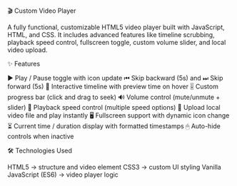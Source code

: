 🎬 Custom Video Player

A fully functional, customizable HTML5 video player built with JavaScript, HTML, and CSS.
It includes advanced features like timeline scrubbing, playback speed control, fullscreen toggle, custom volume slider, and local video upload.

✨ Features

▶️ Play / Pause toggle with icon update
⏮ Skip backward (5s) and ⏭ Skip forward (5s)
📏 Interactive timeline with preview time on hover
🎚 Custom progress bar (click and drag to seek)
🔊 Volume control (mute/unmute + slider)
🎥 Playback speed control (multiple speed options)
📂 Upload local video file and play instantly
🖥 Fullscreen support with dynamic icon change
⏳ Current time / duration display with formatted timestamps
🖱 Auto-hide controls when inactive



🛠️ Technologies Used

HTML5 → structure and video element
CSS3 → custom UI styling
Vanilla JavaScript (ES6) → video player logic
